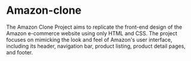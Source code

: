 # Amazon-clone
The Amazon Clone Project aims to replicate the front-end design of the Amazon e-commerce website using only HTML and CSS. The project focuses on mimicking the look and feel of Amazon's user interface, including its header, navigation bar, product listing, product detail pages, and footer. 
